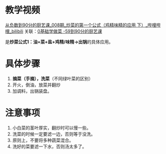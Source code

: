 # 教学视频

[从负数到90分的厨艺课_008期_炒菜的第一个公式（鸡精味精的应用 下）_哔哩哔哩_bilibili](https://www.bilibili.com/video/BV1sV411Y7du/?spm_id_from=pageDriver&vd_source=f6d522f28072721da0e962ed83629041)
关联：[0基础学做菜 -59到90分的厨艺课](../0基础学做菜%20-59到90分的厨艺课.md)

是**炒菜公式1：油+菜+盐+鸡精/味精->出锅**的具体应用。



# 具体步骤

1. **摘菜（手摘），洗菜**（不同绿叶菜的区别）
2. 开火，倒油，放菜并翻炒
3. 加调料，出锅装盘。







# 注意事项

1. 小白菜的茎叶厚实，翻炒时可以慢一些。
2. 洗菜的时候一定要滤一边，否则等于没洗。
3. 原则上，不要将多种蔬菜混合。
4. 洗好的菜要滤一下水，否则汤太多了。